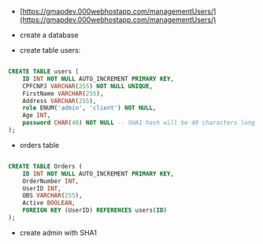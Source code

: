 
- [https://gmapdev.000webhostapp.com/managementUsers/](https://gmapdev.000webhostapp.com/managementUsers/)

- create a database
- create table users:

```sql

CREATE TABLE users (
    ID INT NOT NULL AUTO_INCREMENT PRIMARY KEY,
    CPFCNPJ VARCHAR(255) NOT NULL UNIQUE,
    FirstName VARCHAR(255),
    Address VARCHAR(255),
    role ENUM('admin', 'client') NOT NULL,
    Age INT,
    password CHAR(40) NOT NULL -- SHA1 hash will be 40 characters long
);


```

- orders table

```sql

CREATE TABLE Orders (
    ID INT NOT NULL AUTO_INCREMENT PRIMARY KEY,
    OrderNumber INT,
    UserID INT,
    OBS VARCHAR(255),
    Active BOOLEAN,
    FOREIGN KEY (UserID) REFERENCES users(ID)
);

```

- create admin with SHA1
